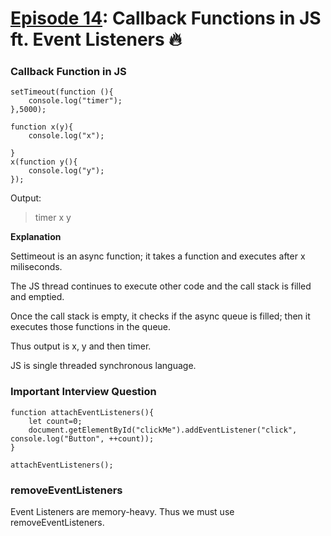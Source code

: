 # [Episode 14](https://www.youtube.com/watch?v=lW_erSjyMeM&list=PLlasXeu85E9cQ32gLCvAvr9vNaUccPVNP&index=16): Callback Functions in JS ft. Event Listeners 🔥


### Callback Function in JS

```
setTimeout(function (){
    console.log("timer");
},5000);

function x(y){
    console.log("x");

}
x(function y(){
    console.log("y");
});
```

Output:
>timer
>x
>y

**Explanation**

Settimeout is an async function; it takes a function and executes after x miliseconds.

The JS thread continues to execute other code and the call stack is filled and emptied.

Once the call stack is empty, it checks if the async queue is filled; then it executes those functions in the queue.

Thus output is x, y and then timer.

JS is single threaded synchronous language.

### Important Interview Question

```
function attachEventListeners(){
    let count=0;
    document.getElementById("clickMe").addEventListener("click", console.log("Button", ++count));
}

attachEventListeners();
```

### removeEventListeners

Event Listeners are memory-heavy. Thus we must use removeEventListeners.


